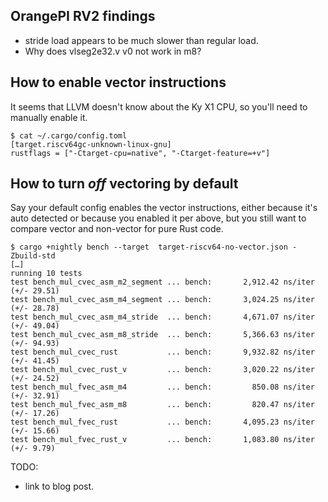 ## OrangePI RV2 findings

* stride load appears to be much slower than regular load.
* Why does vlseg2e32.v v0 not work in m8?

## How to enable vector instructions

It seems that LLVM doesn't know about the Ky X1 CPU, so you'll need to manually
enable it.

```
$ cat ~/.cargo/config.toml
[target.riscv64gc-unknown-linux-gnu]
rustflags = ["-Ctarget-cpu=native", "-Ctarget-feature=+v"]
```

## How to turn *off* vectoring by default

Say your default config enables the vector instructions, either because it's auto
detected or because you enabled it per above, but you still want to compare
vector and non-vector for pure Rust code.

```
$ cargo +nightly bench --target  target-riscv64-no-vector.json -Zbuild-std
[…]
running 10 tests
test bench_mul_cvec_asm_m2_segment ... bench:       2,912.42 ns/iter (+/- 29.51)
test bench_mul_cvec_asm_m4_segment ... bench:       3,024.25 ns/iter (+/- 28.78)
test bench_mul_cvec_asm_m4_stride  ... bench:       4,671.07 ns/iter (+/- 49.04)
test bench_mul_cvec_asm_m8_stride  ... bench:       5,366.63 ns/iter (+/- 94.93)
test bench_mul_cvec_rust           ... bench:       9,932.82 ns/iter (+/- 41.45)
test bench_mul_cvec_rust_v         ... bench:       3,020.22 ns/iter (+/- 24.52)
test bench_mul_fvec_asm_m4         ... bench:         850.08 ns/iter (+/- 32.91)
test bench_mul_fvec_asm_m8         ... bench:         820.47 ns/iter (+/- 17.26)
test bench_mul_fvec_rust           ... bench:       4,095.23 ns/iter (+/- 15.66)
test bench_mul_fvec_rust_v         ... bench:       1,083.80 ns/iter (+/- 9.79)
```

TODO:
* link to blog post.
